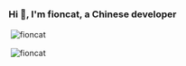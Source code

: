 ### Hi 👋, I'm fioncat, a Chinese developer

<p>&nbsp;<img align="center" src="https://github-readme-stats.stazxr.cn/api/top-langs/?username=fioncat&show_icons=true&include_all_commits=true&hide=jupyter%20notebook" alt="fioncat" /></p>

<p>&nbsp;<img align="center" src="https://github-readme-stats.vercel.app/api?username=fioncat&show_icons=true&locale=en" alt="fioncat" /></p>
